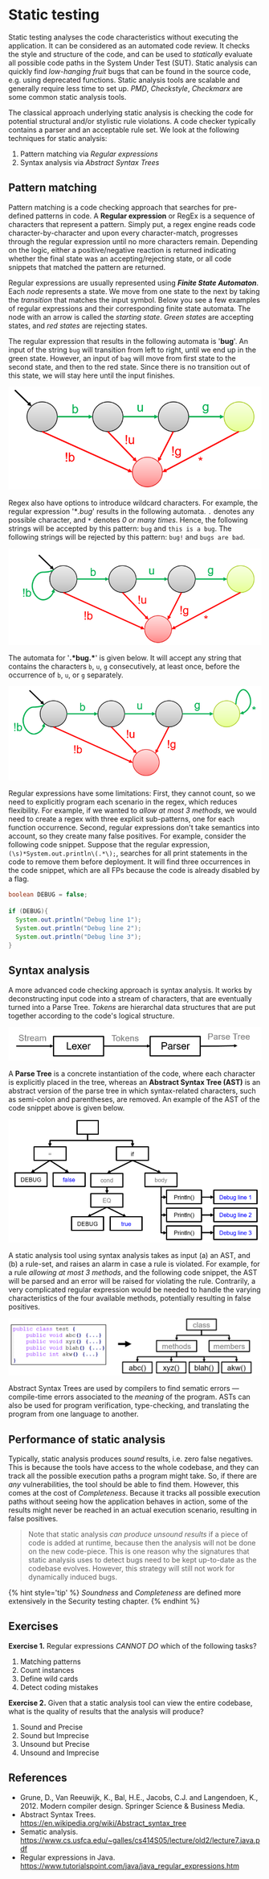# Static testing

Static testing analyses the code characteristics without executing the application. It can be considered as an automated code review. It checks the style and structure of the code, and can be used to _statically_ evaluate all possible code paths in the System Under Test (SUT).
Static analysis can quickly find _low-hanging fruit_ bugs that can be found in the source code, e.g. using deprecated functions. Static analysis tools are scalable and generally require less time to set up. _PMD_, _Checkstyle_, _Checkmarx_ are some common static analysis tools.

The classical approach underlying static analysis is checking the code for potential structural and/or stylistic rule violations. A code checker typically contains a parser and an acceptable rule set. We look at the following techniques for static analysis:

1. Pattern matching via *Regular expressions*
2. Syntax analysis via *Abstract Syntax Trees*


## Pattern matching

Pattern matching is a code checking approach that searches for pre-defined patterns in code. A **Regular expression** or RegEx is a sequence of characters that represent a pattern. Simply put, a regex engine reads code character-by-character and upon every character-match, progresses through the regular expression until no more characters remain. Depending on the logic, either a positive/negative reaction is returned indicating whether the final state was an accepting/rejecting state, or all code snippets that matched the pattern are returned.

Regular expressions are usually represented using ***Finite State Automaton***. Each _node_ represents a state. We move from one state to the next by taking the _transition_ that matches the input symbol. Below you see a few examples of regular expressions and their corresponding finite state automata. The node with an arrow is called the _starting state_. _Green states_ are accepting states, and _red states_ are rejecting states.

The regular expression that results in the following automata is '**bug**'. An input of the string `bug` will transition from left to right, until we end up in the green state. However, an input of `bag` will move from first state to the second state, and then to the red state. Since there is no transition out of this state, we will stay here until the input finishes.



![FSM for bug](img/static-testing/regex1.png)


Regex also have options to introduce wildcard characters. For example, the regular expression '**.*bug**' results in the following automata. `.` denotes any possible character, and `*` denotes *0 or many times*. Hence, the following strings will be accepted by this pattern: `bug` and `this is a bug`. The following strings will be rejected by this pattern: `bug!` and `bugs are bad`.



![FSM for .*bug](img/static-testing/regex2.png)


The automata for '**.\*bug.\***' is given below. It will accept any string that contains the characters `b`, `u`, `g` consecutively, at least once, before the occurrence of `b`, `u`, or `g` separately.


![FSM for .*bug.*](img/static-testing/regex3.png)

Regular expressions have some limitations: First, they cannot count, so we need to explicitly program each scenario in the regex, which reduces flexibility. For example, if we wanted to _allow at most 3 methods_, we would need to create a regex with three explicit sub-patterns, one for each function occurrence. Second, regular expressions don't take semantics into account, so they create many false positives. For example, consider the following code snippet. Suppose that the regular expression, `(\s)*System.out.println\(.*\);`, searches for all print statements in the code to remove them before deployment. It will find three occurrences in the code snippet, which are all FPs because the code is already disabled by a flag.

```java
boolean DEBUG = false;

if (DEBUG){
  System.out.println("Debug line 1");
  System.out.println("Debug line 2");
  System.out.println("Debug line 3");
}
```

## Syntax analysis

A more advanced code checking approach is syntax analysis. It works by deconstructing input code into a stream of characters, that are eventually turned into a Parse Tree. _Tokens_ are hierarchal data structures that are put together according to the code's logical structure.

![Parser pipeline](img/static-testing/lexer.png)


A **Parse Tree** is a concrete instantiation of the code, where each character is explicitly placed in the tree, whereas an **Abstract Syntax Tree (AST)** is an abstract version of the parse tree in which syntax-related characters, such as semi-colon and parentheses, are removed. An example of the AST of the code snippet above is given below.


![AST example](img/static-testing/ast-example.png)


A static analysis tool using syntax analysis takes as input (a) an AST, and (b) a rule-set, and raises an alarm in case a rule is violated.
For example, for a rule _allowing at most 3 methods_, and the following code snippet, the AST will be parsed and an error will be raised for violating the rule. Contrarily, a very complicated regular expression would be needed to handle the varying characteristics of the four available methods, potentially resulting in false positives.


![AST rule enforcement](img/static-testing/ast-usecase1.png)


Abstract Syntax Trees are used by compilers to find sematic errors &mdash; compile-time errors associated to the _meaning_ of the program. ASTs can also be used for program verification, type-checking, and translating the program from one language to another.  

## Performance of static analysis

 Typically, static analysis produces _sound_ results, i.e. zero false negatives. This is because the tools have access to the whole codebase, and they can track all the possible execution paths a program might take. So, if there are _any_ vulnerabilities, the tool should be able to find them. However, this comes at the cost of _Completeness_. Because it tracks all possible execution paths without seeing how the application behaves in action, some of the results might never be reached in an actual execution scenario, resulting in false positives.

 >Note that static analysis _can produce unsound results_ if a piece of code is added at runtime, because then the analysis will not be done on the new code-piece. This is one reason why the signatures that static analysis uses to detect bugs need to be kept up-to-date as the codebase evolves. However, this strategy will still not work for dynamically induced bugs.


{% hint style='tip' %} _Soundness_ and _Completeness_ are defined more extensively in the Security testing chapter. {% endhint %}

## Exercises

**Exercise 1.** Regular expressions _CANNOT DO_ which of the following tasks?
1. Matching patterns
2. Count instances
3. Define wild cards
4. Detect coding mistakes

**Exercise 2.** Given that a static analysis tool can view the entire codebase, what is the quality of results that the analysis will produce?
1. Sound and Precise
2. Sound but Imprecise
3. Unsound but Precise
4. Unsound and Imprecise


## References

* Grune, D., Van Reeuwijk, K., Bal, H.E., Jacobs, C.J. and Langendoen, K., 2012. Modern compiler design. Springer Science & Business Media.
* Abstract Syntax Trees. https://en.wikipedia.org/wiki/Abstract_syntax_tree
* Sematic analysis. https://www.cs.usfca.edu/~galles/cs414S05/lecture/old2/lecture7.java.pdf
* Regular expressions in Java. https://www.tutorialspoint.com/java/java_regular_expressions.htm
